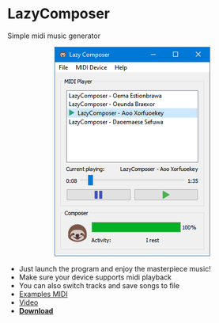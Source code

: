 # LazyComposer
Simple midi music generator

<p align="center">
  <img src="misc/screenshot1.png">
</p>

* Just launch the program and enjoy the masterpiece music!
* Make sure your device supports midi playback
* You can also switch tracks and save songs to file
* [Examples MIDI](examples)
* <a href="https://www.youtube.com/watch?v=H6xje6YJQ-k">Video</a>
* <b><a href="/../../releases">Download</a></b>
